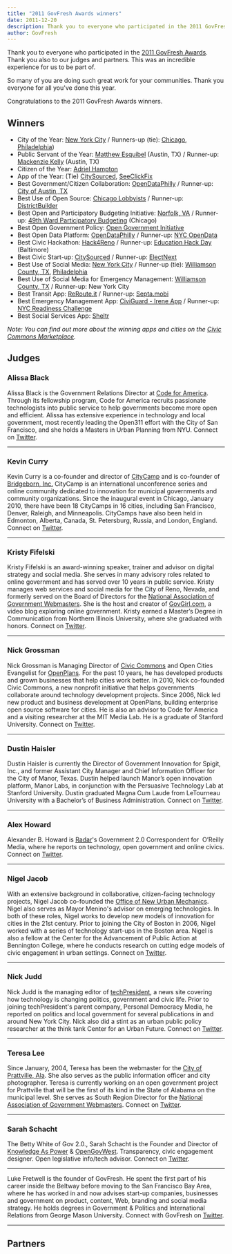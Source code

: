 ```yaml
---
title: "2011 GovFresh Awards winners"
date: 2011-12-20
description: Thank you to everyone who participated in the 2011 GovFresh Awards. Thank you also to our judges and partners. This was an incredible experience for us to be part of. 
author: GovFresh
---
```




Thank you to everyone who participated in the <a href="http://awards.govfresh.com">2011 GovFresh Awards</a>. Thank you also to our judges and partners. This was an incredible experience for us to be part of. 

So many of you are doing such great work for your communities. Thank you everyone for all you've done this year.

Congratulations to the 2011 GovFresh Awards winners.

<h2>Winners</h2>

<ul>
	<li>City of the Year: <a href="http://www.nyc.gov/portal/site/nycgov/?front_door=true">New York City</a> / Runners-up (tie): <a href="http://www.cityofchicago.org/city/en.html">Chicago</a>, <a href="http://www.phila.gov/">Philadelphia</a>)</li>
	<li>Public Servant of the Year: <a href="http://www.linkedin.com/pub/matthew-esquibel/7/869/913">Matthew Esquibel</a> (Austin, TX) / Runner-up: <a href="http://www.linkedin.com/pub/mackenzie-anne-kelly/7/455/6a">Mackenzie Kelly</a> (Austin, TX)</li>
	<li>Citizen of the Year: <a href="http://www.adrielhampton.com/">Adriel Hampton</a></li>
	<li>App of the Year: (Tie) <a href="http://citysourced.com">CitySourced</a>, <a href="http://seeclickfix.com">SeeClickFix</a></li>
	<li>Best Government/Citizen Collaboration: <a href="http://opendataphilly.org/">OpenDataPhilly</a> / Runner-up: <a href="http://www.austintexas.gov/">City of Austin, TX</a></li>
	<li>Best Use of Open Source: <a href="http://chicagolobbyists.org/">Chicago Lobbyists</a> / Runner-up: <a href="http://www.publicmapping.org/">DistrictBuilder</a></li>
	<li>Best Open and Participatory Budgeting Initiative: <a href="http://www.norfolk.gov/opencityhall.asp?pd_url=http%3A%2F%2Fwww.peakdemocracy.com%2Fportals%2F77%2F617%3Fa%3D84">Norfolk, VA</a> / Runner-up: <a href="http://www.ward49.com/participatory-budgeting/">49th Ward Participatory Budgeting</a> (Chicago)</li>
	<li>Best Open Government Policy: <a href="http://opengovernmentinitiative.org/directive/v1/">Open Government Initiative</a></li>
	<li>Best Open Data Platform: <a href="http://opendataphilly.org/">OpenDataPhilly</a> / Runner-up: <a href="http://nycopendata.socrata.com/">NYC OpenData</a></li>
	<li>Best Civic Hackathon: <a href="http://hack4reno.com/">Hack4Reno</a> / Runner-up: <a href="http://educationhackday.org/">Education Hack Day</a> (Baltimore)</li>
	<li>Best Civic Start-up: <a href="http://www.citysourced.com/">CitySourced</a> / Runner-up: <a href="http://electnext.com/">ElectNext</a></li>
	<li>Best Use of Social Media: <a href="http://www.nycgo.com/">New York City</a> / Runner-up (tie): <a href="http://www.wilco.org/">Williamson County, TX</a>, <a href="http://www.phila.gov/">Philadelphia</a></li>
	<li>Best Use of Social Media for Emergency Management: <a href="http://www.wilco.org/">Williamson County, TX</a> / Runner-up: New York City</li>
	<li>Best Transit App: <a href="http://ReRoute.it">ReRoute.it</a> / Runner-up: <a href="http://septa.mobi/">Septa.mobi</a></li>
	<li>Best Emergency Management App: <a href="http://blog.civiguard.com/post/9699104371/helping-new-yorkers-get-out-of-irenes-path">CiviGuard - Irene App</a> / Runner-up: <a href="http://blog.civiguard.com/post/9699104371/helping-new-yorkers-get-out-of-irenes-path">NYC Readiness Challenge</a></li>
	<li>Best Social Services App: <a href="http://sheltr.org">Sheltr</a></li>
</ul>

<em>Note: You can find out more about the winning apps and cities on the <a href="http://marketplace.civiccommons.org">Civic Commons Marketplace</a>.</em>

<h2>Judges</h2>

<h3>Alissa Black</h3>
Alissa Black is the Government Relations Director at <a href="http://www.codeforamerica.org">Code for America</a>. Through its fellowship program, Code for America recruits passionate technologists into public service to help governments become more open and efficient. Alissa has extensive experience in technology and local government, most recently leading the Open311 effort with the City of San Francisco, and she holds a Masters in Urban Planning from NYU. Connect on <a href="http://twitter.com/alissa007">Twitter</a>.

<hr />

<h3>Kevin Curry</h3>
Kevin Curry is a co-founder and director of <a href="http://citycamp.us/">CityCamp</a> and is co-founder of <a href="http://bridgeborn.com/">Bridgeborn, Inc.</a> CityCamp is an international unconference series and online community dedicated to innovation for municipal governments and community organizations. Since the inaugural event in Chicago, January 2010, there have been 18 CityCamps in 16 cities, including San Francisco, Denver, Raleigh, and Minneapolis. CityCamps have also been held in Edmonton, Alberta, Canada, St. Petersburg, Russia, and London, England. Connect on <a href="http://twitter.com/kmcurry">Twitter</a>.

<hr />

<h3>Kristy Fifelski</h3>
Kristy Fifelski is an award-winning speaker, trainer and advisor on digital strategy and social media. She serves in many advisory roles related to online government and has served over 10 years in public service. Kristy manages web services and social media for the City of Reno, Nevada, and formerly served on the Board of Directors for the <a href="http://nagw.org">National Association of Government Webmasters</a>. She is the host and creator of <a href="http://GovGirl.com">GovGirl.com</a>, a video blog exploring online government. Kristy earned a Master’s Degree in Communication from Northern Illinois University, where she graduated with honors. Connect on <a href="http://twitter.com/kristyfifelski">Twitter</a>.

<hr />

<h3>Nick Grossman</h3>
Nick Grossman is Managing Director of <a href="http://civiccommons.org">Civic Commons</a> and Open Cities Evangelist for <a href="http://openplans.org">OpenPlans</a>. For the past 10 years, he has developed products and grown businesses that help cities work better. In 2010, Nick co-founded Civic Commons, a new nonprofit initiative that helps governments collaborate around technology development projects. Since 2006, Nick led new product and business development at OpenPlans, building enterprise open source software for cities. He is also an advisor to Code for America and a visiting researcher at the MIT Media Lab. He is a graduate of Stanford University. Connect on <a href="http://twitter.com/#!/nickgrossman">Twitter</a>.

<hr />

<h3>Dustin Haisler</h3>
Dustin Haisler is currently the Director of Government Innovation for Spigit, Inc., and former Assistant City Manager and Chief Information Officer for the City of Manor, Texas. Dustin helped launch Manor’s open innovation platform, Manor Labs, in conjunction with the Persuasive Technology Lab at Stanford University. Dustin graduated Magna Cum Laude from LeTourneau University with a Bachelor’s of Business Administration. Connect on <a href="http://twitter.com/dustinhaisler">Twitter</a>.

<hr />

<h3>Alex Howard</h3>
Alexander B. Howard is <a href="http://radar.oreilly.com/alexh">Radar</a>'s Government 2.0 Correspondent for  O’Reilly Media, where he reports on technology, open government and online civics. Connect on <a href="http://twitter.com/digiphile">Twitter</a>.

<hr />

<h3>Nigel Jacob</h3>
With an extensive background in collaborative, citizen-facing technology projects, Nigel Jacob co-founded the <a href="http://www.newurbanmechanics.org/">Office of New Urban Mechanics</a>. Nigel also serves as Mayor Menino's advisor on emerging technologies. In both of these roles, Nigel works to develop new models of innovation for cities in the 21st century. Prior to joining the City of Boston in 2006, Nigel worked with a series of technology start-ups in the Boston area. Nigel is also a fellow at the Center for the Advancement of Public Action at Bennington College, where he conducts research on cutting edge models of civic engagement in urban settings. Connect on <a href="http://twitter.com/#!/nsjacob">Twitter</a>.

<hr />

<h3>Nick Judd</h3>
Nick Judd is the managing editor of <a href="http://techPresident.com">techPresident</a>, a news site covering how technology is changing politics, government and civic life. Prior to joining techPresident's parent company, Personal Democracy Media, he reported on politics and local government for several publications in and around New York City. Nick also did a stint as an urban public policy researcher at the think tank Center for an Urban Future. Connect on <a href="http://twitter.com/nclarkjudd">Twitter</a>.

<hr />

<h3>Teresa Lee</h3>
Since January, 2004, Teresa has been the webmaster for the <a href="http://www.prattvilleal.gov">City of Prattville, Ala</a>. She also serves as the public information officer and city photographer. Teresa is currently working on an open government project for Prattville that will be the first of its kind in the State of Alabama on the municipal level. She serves as South Region Director for the <a href="http://nagw.org">National Association of Government Webmasters</a>. Connect on <a href="http://www.twitter.com/TeresaMLee">Twitter</a>.

<hr />

<h3>Sarah Schacht</h3>
The Betty White of Gov 2.0., Sarah Schacht is the Founder and Director of <a href="http://knowledgeaspower.org">Knowledge As Power</a> &amp; <a href="http://OpenGovWest.org">OpenGovWest</a>. Transparency, civic engagement designer. Open legislative info/tech advisor. Connect on <a href="http://twitter.com/SarahSchacht">Twitter</a>.

<hr />

Luke Fretwell is the founder of GovFresh. He spent the first part of his career inside the Beltway before moving to the San Francisco Bay Area, where he has worked in and now advises start-up companies, businesses and government on product, content, Web, branding and social media strategy. He holds degrees in Government &amp; Politics and International Relations from George Mason University. Connect with GovFresh on <a href="http://twitter.com/govfresh">Twitter</a>.

<hr />

<h2>Partners</h2>
<a href="http://www.codeforamerica.org"></a>

<a href="http://nagw.org"></a>

<a href="http://citycamp.govfresh.com"></a>

<a href="http://civiccommons.org"></a>

<a href="http://OpenPlans.org"></a>

<a href="http://gov20radio.com"></a>

<a href="http://GovGirl.com"></a>
